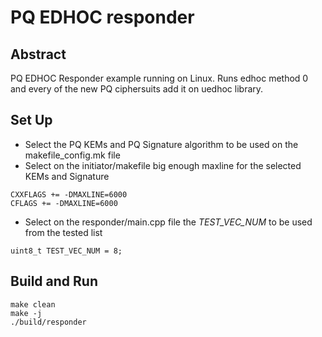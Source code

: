 # PQ EDHOC responder
## Abstract
PQ EDHOC Responder example running on Linux. Runs edhoc method 0 and every of the new PQ ciphersuits add it on uedhoc library. 

## Set Up 
- Select the PQ KEMs and PQ Signature algorithm to be used on the makefile_config.mk file
- Select on the initiator/makefile big enough maxline for the selected KEMs and Signature
```
CXXFLAGS += -DMAXLINE=6000 
CFLAGS += -DMAXLINE=6000
```
- Select on the responder/main.cpp file the *TEST_VEC_NUM* to be used from the tested list
 ```
 uint8_t TEST_VEC_NUM = 8;
 ```

## Build and Run
```
make clean
make -j
./build/responder
```
